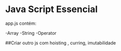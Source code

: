 ﻿# Java Script Essencial
app.js contém:

-Array
-String
-Operator



##Criar outro js com hoisting , curring, imutabilidade
